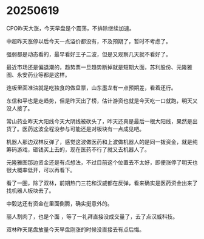 # 20250619

CPO昨天大涨，今天早盘是个震荡，不排除继续加速。

中超昨天涨停以后今天一点溢价都没有，不及预期了，暂时不考虑了。

强弱都是动态看的，最早看好王子二波，但是又观察几天就不看好了。

最近市场还是偏退潮的，趋势票一旦趋势断掉就是短期大面，苏利股份、元隆雅图、永安药业等都是这样。

连板里面准油就是吃独食的做盘票，山东墨龙有一点预期差，看着还行。

东信和平也是走趋势，但是昨天出了榜，估计游资也就是今天吃一口就跑，明天又没人接了。

常山药业昨天大阳线今天大阴线被砍头了，昨天还真是最后一根大阳线，果然是出货了。医药这波全程没参与可能还是对板块有一点成见吧。

机器人那边双林反弹了，感觉这波做医药和上波做机器人的是同一拨资金，就是纯筹码游戏，砸钱买上去的，现在医药不行了就又去机器人了。

元隆雅图那边资金还是有点想法，不过目前这个位置去不太好，即便涨停了明天也很大概率低开，可以再看下。

看了一圈，除了双林，前期热门三花和汉威都在反弹，看来确实是医药资金出来了找机器人板块去了。

中毅达还有资金在里面倒腾，确实挺意外的。

丽人割肉了，也是个面 ，等了一礼拜直接没成交量了，去了点汉威科技。

双林昨天尾盘放量今天早盘刚涨的时候没直接去有点后悔。
